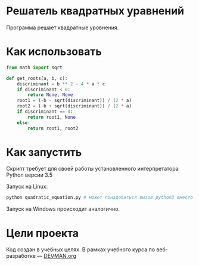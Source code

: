 # Решатель квадратных уравнений

Программа решает квадратные уровнения.

# Как использовать
```python
from math import sqrt

def get_roots(a, b, c):
    discriminant = b ** 2 - 4 * a * c
    if discriminant < 0:
        return None, None
    root1 = (-b - sqrt(discriminant)) / (2 * a)
    root2 = (-b + sqrt(discriminant)) / (2 * a)
    if discriminant == 0:
        return root1, None
    else:
        return root1, root2
```
# Как запустить

Скрипт требует для своей работы установленного интерпретатора Python версии 3.5

Запуск на Linux:

```bash
python quadratic_equation.py # может понадобиться вызов python3 вместо python, зависит от настроек операционной системы
```

Запуск на Windows происходит аналогично.

# Цели проекта

Код создан в учебных целях. В рамках учебного курса по веб-разработке ― [DEVMAN.org](https://devman.org)
